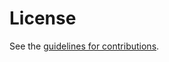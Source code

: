 # License

See the
[guidelines for contributions](https://github.com/birgelee/draft-caa-security-tag/blob/main/CONTRIBUTING.md).
